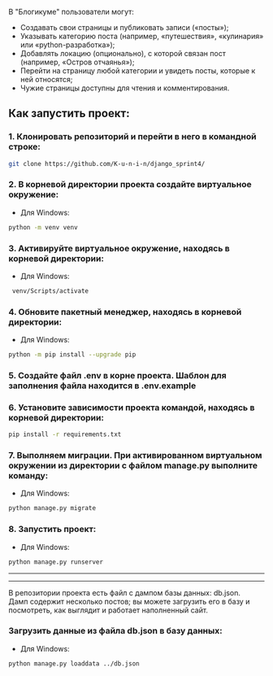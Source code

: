 В "Блогикуме" пользователи могут:

- Создавать свои страницы и публиковать записи («посты»);
- Указывать категорию поста (например, «путешествия», «кулинария» или «python-разработка»);
- Добавлять локацию (опционально), с которой связан пост (например, «Остров отчаянья»);
- Перейти на страницу любой категории и увидеть посты, которые к ней относятся;
- Чужие страницы доступны для чтения и комментирования.


## Как запустить проект:

### 1. Клонировать репозиторий и перейти в него в командной строке:
```sh
git clone https://github.com/K-u-n-i-n/django_sprint4/
```


### 2. В корневой директории проекта создайте виртуальное окружение:

- Для Windows:
```sh
python -m venv venv
```


### 3. Активируйте виртуальное окружение, находясь в корневой директории:
- Для Windows:
```sh
 venv/Scripts/activate
```


### 4. Обновите пакетный менеджер, находясь в корневой директории:
- Для Windows:
```sh
python -m pip install --upgrade pip
```


### 5. Создайте файл .env в корне проекта. Шаблон для заполнения файла находится в .env.example


### 6. Установите зависимости проекта командой, находясь в корневой директории:
```sh
pip install -r requirements.txt
```

### 7. Выполняем миграции. При активированном виртуальном окружении из директории с файлом manage.py выполните команду:
- Для Windows:
```sh
python manage.py migrate
```


### 8. Запустить проект:
- Для Windows:
```sh
python manage.py runserver
```

---
---

В репозитории проекта есть файл с дампом базы данных: db.json.  
Дамп содержит несколько постов; вы можете загрузить его в базу и посмотреть, как выглядит и работает наполненный сайт. 

### Загрузить данные из файла db.json в базу данных:

- Для Windows:
```sh
python manage.py loaddata ../db.json
```

